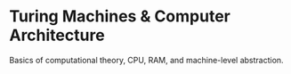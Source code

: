 # Turing Machines & Computer Architecture

Basics of computational theory, CPU, RAM, and machine-level abstraction.